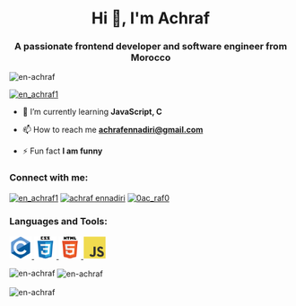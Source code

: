 <h1 align="center">Hi 👋, I'm Achraf</h1> 
<h3 align="center">A passionate frontend developer and software engineer from Morocco</h3>

<p align="left"> <img src="https://komarev.com/ghpvc/?username=en-achraf&label=Profile%20views&color=0e75b6&style=flat" alt="en-achraf" /> </p>

<p align="left"> <a href="https://twitter.com/en_achraf1" target="blank"><img src="https://img.shields.io/twitter/follow/en_achraf1?logo=twitter&style=for-the-badge" alt="en_achraf1" /></a> </p>

- 🌱 I’m currently learning **JavaScript, C**

- 📫 How to reach me **achrafennadiri@gmail.com**

- ⚡ Fun fact **I am funny**

<h3 align="left">Connect with me:</h3>
<p align="left">
<a href="https://twitter.com/en_achraf1" target="blank"><img align="center" src="https://raw.githubusercontent.com/rahuldkjain/github-profile-readme-generator/master/src/images/icons/Social/twitter.svg" alt="en_achraf1" height="30" width="40" /></a>
<a href="https://linkedin.com/in/achraf ennadiri" target="blank"><img align="center" src="https://raw.githubusercontent.com/rahuldkjain/github-profile-readme-generator/master/src/images/icons/Social/linked-in-alt.svg" alt="achraf ennadiri" height="30" width="40" /></a>
<a href="https://instagram.com/0ac_raf0" target="blank"><img align="center" src="https://raw.githubusercontent.com/rahuldkjain/github-profile-readme-generator/master/src/images/icons/Social/instagram.svg" alt="0ac_raf0" height="30" width="40" /></a>
</p>

<h3 align="left">Languages and Tools:</h3>
<p align="left"> <a href="https://www.cprogramming.com/" target="_blank" rel="noreferrer"> <img src="https://raw.githubusercontent.com/devicons/devicon/master/icons/c/c-original.svg" alt="c" width="40" height="40"/> </a> <a href="https://www.w3schools.com/css/" target="_blank" rel="noreferrer"> <img src="https://raw.githubusercontent.com/devicons/devicon/master/icons/css3/css3-original-wordmark.svg" alt="css3" width="40" height="40"/> </a> <a href="https://www.w3.org/html/" target="_blank" rel="noreferrer"> <img src="https://raw.githubusercontent.com/devicons/devicon/master/icons/html5/html5-original-wordmark.svg" alt="html5" width="40" height="40"/> </a> <a href="https://developer.mozilla.org/en-US/docs/Web/JavaScript" target="_blank" rel="noreferrer"> <img src="https://raw.githubusercontent.com/devicons/devicon/master/icons/javascript/javascript-original.svg" alt="javascript" width="40" height="40"/> </a> </p>

<p><img align="left" src="https://github-readme-stats.vercel.app/api/top-langs?username=en-achraf&show_icons=true&locale=en&layout=compact" alt="en-achraf" /></p>

<p>&nbsp;<img align="center" src="https://github-readme-stats.vercel.app/api?username=en-achraf&show_icons=true&locale=en" alt="en-achraf" /></p>

<p><img align="center" src="https://github-readme-streak-stats.herokuapp.com/?user=en-achraf&" alt="en-achraf" /></p>
